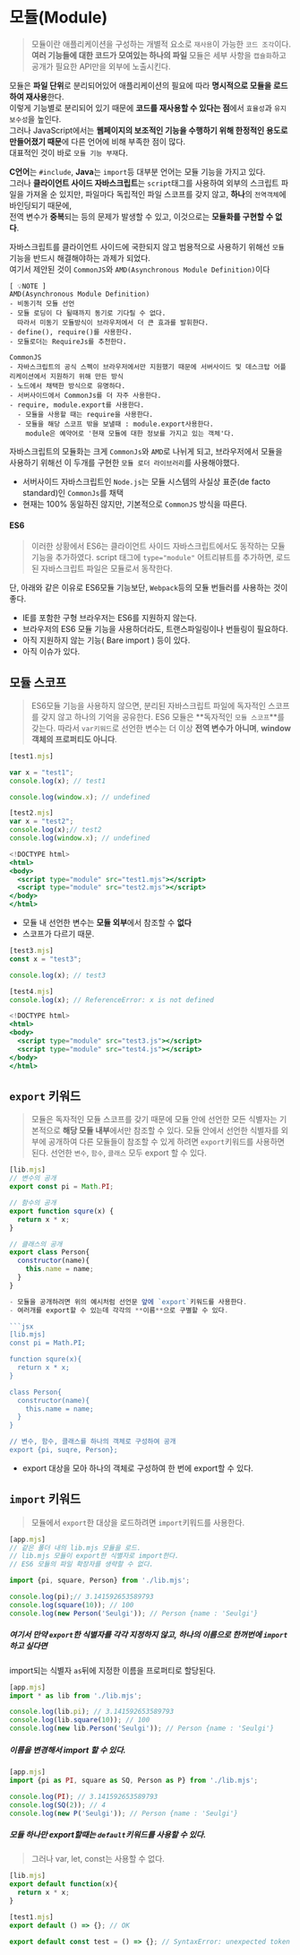 # 모듈(Module)
> 모듈이란 애플리케이션을 구성하는 개별적 요소로 `재사용`이 가능한 `코드 조각`이다.
> **여러 기능들에 대한 코드가 모여있는 하나의 파일**
> 모듈은 세부 사항을 `캡슐화`하고 공개가 필요한 API만을 외부에 노출시킨다.

모듈은 **파일 단위**로 분리되어있어 애플리케이션의 필요에 따라 **명시적으로 모듈을 로드하여 재사용**한다.<br/>
이렇게 기능별로 분리되어 있기 때문에 **코드를 재사용할 수 있다는 점**에서 `효율성`과 `유지보수성`을 높인다.<br/>
그러나 JavaScript에서는 **웹페이지의 보조적인 기능을 수행하기 위해 한정적인 용도로 만들어졌기 때문**에 다른 언어에 비해 부족한 점이 많다.<br/> 대표적인 것이 바로 `모듈 기능 부재`다.

**C언어**는 `#include`, **Java**는 `import`등 대부분 언어는 모듈 기능을 가지고 있다.<br/>
그러나 **클라이언트 사이드 자바스크립트**는 `script`태그를 사용하여 외부의 스크립트 파일을 가져올 순 있지만, 
파일마다 독립적인 파일 스코프를 갖지 않고, **하나**의 `전역객체`에 바인딩되기 때문에, <br/>
전역 변수가 **중복**되는 등의 문제가 발생할 수 있고, 이것으로는 **모듈화를 구현할 수 없다**.

자바스크립트를 클라이언트 사이드에 국한되지 않고 범용적으로 사용하기 위해선 `모듈`기능을 반드시 해결해야하는 과제가 되었다.<br/>
여기서 제안된 것이 `CommonJS`와 `AMD(Asynchronous Module Definition)`이다<br/>

```
[ 💡NOTE ]
AMD(Asynchronous Module Definition)
- 비동기적 모듈 선언
- 모듈 로딩이 다 될때까지 동기로 기다릴 수 없다.
  따라서 미동기 모듈방식이 브라우저에서 더 큰 효과를 발휘한다.
- define(), require()를 사용한다.
- 모듈로더는 RequireJs를 추천한다.

CommonJS
- 자바스크립트의 공식 스펙이 브라우저에서만 지원했기 때문에 서버사이드 및 데스크탑 어플리케이션에서 지원하기 위해 만든 방식
- 노드에서 채택한 방식으로 유명하다.
- 서버사이드에서 CommonJs를 더 자주 사용한다.
- require, module.export를 사용한다.
  - 모듈을 사용할 때는 require을 사용한다.
  - 모듈을 해당 스코프 밖을 보낼때 : module.export사용한다.
    module은 예약어로 '현재 모듈에 대한 정보를 가지고 있는 객체'다.
```

자바스크립트의 모듈화는 크게 `CommonJs`와 `AMD`로 나뉘게 되고, 브라우저에서 모듈을 사용하기 위해선 이 두개를 구현한 `모듈 로더 라이브러리`를 사용해야했다.<br/>
- 서버사이드 자바스크립트인 `Node.js`는 모듈 시스템의 사실상 표준(de facto standard)인 `CommonJs`를 채택
- 현재는 100% 동일하진 않지만, 기본적으로 `CommonJS` 방식을 따른다.

#### ES6
> 이러한 상황에서 ES6는 클라이언트 사이드 자바스크립트에서도 동작하는 모듈 기능을 추가하였다.
> script 태그에 `type="module"` 어트리뷰트를 추가하면, 로드된 자바스크립트 파일은 모듈로서 동작한다.

단, 아래와 같은 이유로 ES6모듈 기능보단, `Webpack`등의 모듈 번들러를 사용하는 것이 좋다.
  - IE를 포함한 구형 브라우저는 ES6를 지원하지 않는다.
  - 브라우저의 ES6 모듈 기능을 사용하더라도, 트랜스파일링이나 번들링이 필요하다.
  - 아직 지원하지 않는 기능( Bare import ) 등이 있다.
  - 아직 이슈가 있다.
  
## 모듈 스코프
> ES6모듈 기능을 사용하지 않으면, 분리된 자바스크립트 파일에 독자적인 스코프를 갖지 않고 하나의 기억을 공유한다.
> ES6 모듈은 **독자적인 `모듈 스코프`**를 갖는다.
> 따라서 `var키워드`로 선언한 변수는 더 이상 **전역 변수가 아니며**, **window 객체의 프로퍼티도 아니다**.

```jsx
[test1.mjs]

var x = "test1";
console.log(x); // test1

console.log(window.x); // undefined
```

```jsx
[test2.mjs]
var x = "test2";
console.log(x);// test2
console.log(window.x); // undefined
```
```jsx
<!DOCTYPE html>
<html>
<body>
  <script type="module" src="test1.mjs"></script>
  <script type="module" src="test2.mjs"></script>
</body>
</html>
```
- 모듈 내 선언한 변수는 **모듈 외부**에서 참조할 수 **없다**
- 스코프가 다르기 때문.

```jsx
[test3.mjs]
const x = "test3";

console.log(x); // test3
```

```jsx
[test4.mjs]
console.log(x); // ReferenceError: x is not defined
```

```jsx
<!DOCTYPE html>
<html>
<body>
  <script type="module" src="test3.js"></script>
  <script type="module" src="test4.js"></script>
</body>
</html>
```

  
## `export` 키워드
> 모듈은 독자적인 모듈 스코프를 갖기 때문에 모듈 안에 선언한 모든 식별자는 기본적으로 **해당 모듈 내부**에서만 참조할 수 있다.
> 모듈 안에서 선언한 식별자를 외부에 공개하여 다른 모듈들이 참조할 수 있게 하려면 `export`키워드를 사용하면 된다.
> 선언한 `변수`, `함수`, `클래스` 모두 export 할 수 있다.

```jsx
[lib.mjs]
// 변수의 공개
export const pi = Math.PI;

// 함수의 공개
export function squre(x) {
  return x * x;
}

// 클래스의 공개
export class Person{
  constructor(name){
    this.name = name;
  }
}

- 모듈을 공개하려면 위의 예시처럼 선언문 앞에 `export`키워드를 사용한다.
- 여러개를 export할 수 있는데 각각의 **이름**으로 구별할 수 있다.

```jsx
[lib.mjs]
const pi = Math.PI;

function squre(x){
  return x * x;
}

class Person{
  constructor(name){
    this.name = name;
  }
}

// 변수, 함수, 클래스를 하나의 객체로 구성하여 공개
export {pi, suqre, Person};
```
- export 대상을 모아 하나의 객체로 구성하여 한 번에 export할 수 있다.

## `import` 키워드
> 모듈에서 `export`한 대상을 로드하려면 `import`키워드를 사용한다.
```jsx
[app.mjs]
// 같은 폴더 내의 lib.mjs 모듈을 로드.
// lib.mjs 모듈이 export한 식별자로 import한다.
// ES6 모듈의 파일 확장자를 생략할 수 없다.

import {pi, square, Person} from './lib.mjs';

console.log(pi);// 3.141592653589793
console.log(square(10)); // 100
console.log(new Person('Seulgi')); // Person {name : 'Seulgi'}
```
##### 여기서 만약 `export`한 식별자를 각각 지정하지 않고, 하나의 이름으로 한꺼번에 `import`하고 싶다면 <br/>
import되는 식별자 `as`뒤에 지정한 이름을 프로퍼티로 할당된다.
```jsx
[app.mjs]
import * as lib from './lib.mjs';

console.log(lib.pi); // 3.141592653589793
console.log(lib.square(10)); // 100
console.log(new lib.Person('Seulgi')); // Person {name : 'Seulgi'}
```

##### 이름을 변경해서 import 할 수 있다.
```jsx
[app.mjs]
import {pi as PI, square as SQ, Person as P} from './lib.mjs';

console.log(PI); // 3.141592653589793
console.log(SQ(2)); // 4
console.log(new P('Seulgi')); // Person {name : 'Seulgi'}
```

##### 모듈 하나만 export할때는 `default`키워드를 사용할 수 있다.
> 그러나 var, let, const는 사용할 수 없다.

```jsx
[lib.mjs]
export default function(x){
  return x * x;
}

[test1.mjs]
export default () => {}; // OK

export default const test = () => {}; // SyntaxError: unexpected token 'const'
```
